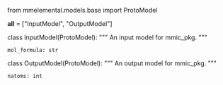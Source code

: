 from mmelemental.models.base import ProtoModel

__all__ = ["InputModel", "OutputModel"]


class InputModel(ProtoModel):
    """ An input model for mmic_pkg. """

    mol_formula: str


class OutputModel(ProtoModel):
    """ An output model for mmic_pkg. """

    natoms: int
